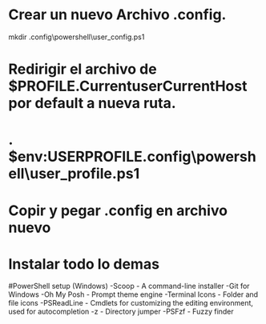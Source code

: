 # Crear un nuevo Archivo .config.

mkdir .config\powershell\user_config.ps1

# Redirigir el archivo de $PROFILE.CurrentuserCurrentHost por default a nueva ruta.

# . $env:USERPROFILE\.config\powershell\user_profile.ps1

# Copir y pegar .config en archivo nuevo
# Instalar todo lo demas
#PowerShell setup (Windows)
-Scoop - A command-line installer
-Git for Windows
-Oh My Posh - Prompt theme engine
-Terminal Icons - Folder and file icons
-PSReadLine - Cmdlets for customizing the editing environment, used for autocompletion
-z - Directory jumper
-PSFzf - Fuzzy finder

